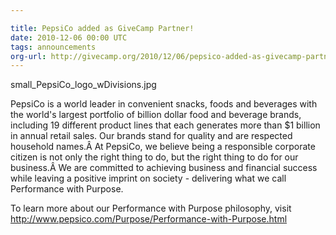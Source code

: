 ```yaml
---

title: PepsiCo added as GiveCamp Partner!
date: 2010-12-06 00:00 UTC
tags: announcements
org-url: http://givecamp.org/2010/12/06/pepsico-added-as-givecamp-partner/
---
```


small_PepsiCo_logo_wDivisions.jpg

PepsiCo is a world leader in convenient snacks, foods and beverages with the world's largest portfolio of billion dollar food and beverage brands, including 19 different product lines that each generates more than $1 billion in annual retail sales. Our brands stand for quality and are respected household names.Â  At PepsiCo, we believe being a responsible corporate citizen is not only the right thing to do, but the right thing to do for our business.Â  We are committed to achieving business and financial success while leaving a positive imprint on society - delivering what we call Performance with Purpose.  

To learn more about our Performance with Purpose philosophy,  visit  http://www.pepsico.com/Purpose/Performance-with-Purpose.html
